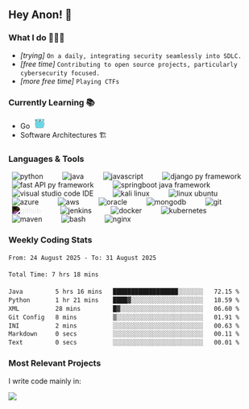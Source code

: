 <h2 align="left"> Hey Anon! 👋 </h2>

### What I do 👨🏼‍💻 

- *[trying]* `On a daily, integrating security seamlessly into SDLC.`
- *[free time]* `Contributing to open source projects, particularly cybersecurity focused.`
- *[more free time]* `Playing CTFs` 


### Currently Learning 📚 
- Go <img src="https://raw.githubusercontent.com/devicons/devicon/master/icons/go/go-original.svg" width="30" height="20" alt="go icon" />
- Software Architectures 🏗️

### Languages & Tools
<p align="left">
    <img alt="python"  src="https://cdn.jsdelivr.net/gh/devicons/devicon@latest/icons/python/python-original.svg" width=30px style="padding-right:20px;" hspace="7px" /> <img alt="java" src="https://cdn.jsdelivr.net/gh/devicons/devicon@latest/icons/java/java-original.svg" width=30px style="padding-right:20px;" hspace="7px" /> <img alt="javascript" src="https://cdn.jsdelivr.net/gh/devicons/devicon@latest/icons/javascript/javascript-original.svg" width=30px style="padding-right:20px;" hspace="7px" /> <img alt="django py framework" src="https://cdn.jsdelivr.net/gh/devicons/devicon@latest/icons/django/django-plain.svg" width=30px style="padding-right:20px;" hspace="7px" /> <img alt="fast API py framework" src="https://cdn.jsdelivr.net/gh/devicons/devicon@latest/icons/fastapi/fastapi-original.svg" width=30px style="padding-right:20px;" hspace="7px" /> <img alt="springboot java framework" src="https://cdn.jsdelivr.net/gh/devicons/devicon@latest/icons/spring/spring-original.svg" width=30px style="padding-right:20px;" hspace="7px" /> <img alt="visual studio code IDE" src="https://cdn.jsdelivr.net/gh/devicons/devicon@latest/icons/vscode/vscode-original.svg" width=30px style="padding-right:20px; "hspace="7px" /> <img alt="kali linux" src="https://cdn.jsdelivr.net/gh/devicons/devicon@latest/icons/kalilinux/kalilinux-original.svg" width=30px style="padding-right:20px;" hspace="7px" /> <img alt="linux ubuntu" src="https://cdn.jsdelivr.net/gh/devicons/devicon@latest/icons/ubuntu/ubuntu-original.svg" width=30px style="padding-right:20px;" hspace="7px" /> <img alt="azure" src="https://cdn.jsdelivr.net/gh/devicons/devicon@latest/icons/azure/azure-original.svg" width=30px style="padding-right:20px;" hspace="7px" /> <img alt="aws" src="https://cdn.jsdelivr.net/gh/devicons/devicon@latest/icons/amazonwebservices/amazonwebservices-plain-wordmark.svg" width=30px style="padding-right:20px;" hspace="7px" /> <img alt="oracle" src="https://cdn.jsdelivr.net/gh/devicons/devicon@latest/icons/oracle/oracle-original.svg" width=30px style="padding-right:20px;" hspace="7px" /> <img alt="mongodb" src="https://cdn.jsdelivr.net/gh/devicons/devicon@latest/icons/mongodb/mongodb-original.svg" width=30px style="padding-right:20px;" hspace="7px" /> <img alt="git" src="https://cdn.jsdelivr.net/gh/devicons/devicon@latest/icons/git/git-original.svg" width=30px style="padding-right:20px;" hspace="7px" /> <img alt="github" src="https://cdn.jsdelivr.net/gh/devicons/devicon@latest/icons/github/github-original.svg" width=30px style="padding-right:20px; filter: invert(1);" hspace="7px" /> <img alt="jenkins" src="https://cdn.jsdelivr.net/gh/devicons/devicon@latest/icons/jenkins/jenkins-original.svg" width=30px style="padding-right:20px;" hspace="7px" /> <img alt="docker" src="https://cdn.jsdelivr.net/gh/devicons/devicon@latest/icons/docker/docker-original.svg" width=30px style="padding-right:20px;" hspace="7px" /> <img alt="kubernetes" src="https://cdn.jsdelivr.net/gh/devicons/devicon@latest/icons/kubernetes/kubernetes-plain.svg" width=30px style="padding-right:20px;" hspace="7px" /> <img alt="maven" src="https://cdn.jsdelivr.net/gh/devicons/devicon@latest/icons/maven/maven-original.svg" width=30px style="padding-right:20px;" hspace="7px" /> <img alt="bash" src="https://cdn.jsdelivr.net/gh/devicons/devicon@latest/icons/bash/bash-original.svg" width=30px style="padding-right:20px;" hspace="7px" /> <img alt="nginx" src="https://cdn.jsdelivr.net/gh/devicons/devicon@latest/icons/nginx/nginx-original.svg" width=30px style="padding-right:20px;" hspace="7px" />
</p>

### Weekly Coding Stats
<!--START_SECTION:waka-->

```txt
From: 24 August 2025 - To: 31 August 2025

Total Time: 7 hrs 18 mins

Java         5 hrs 16 mins   ██████████████████░░░░░░░   72.15 %
Python       1 hr 21 mins    ████▓░░░░░░░░░░░░░░░░░░░░   18.59 %
XML          28 mins         █▓░░░░░░░░░░░░░░░░░░░░░░░   06.60 %
Git Config   8 mins          ▒░░░░░░░░░░░░░░░░░░░░░░░░   01.91 %
INI          2 mins          ░░░░░░░░░░░░░░░░░░░░░░░░░   00.63 %
Markdown     0 secs          ░░░░░░░░░░░░░░░░░░░░░░░░░   00.11 %
Text         0 secs          ░░░░░░░░░░░░░░░░░░░░░░░░░   00.01 %
```

<!--END_SECTION:waka-->

### Most Relevant Projects
<!-- loc starts -->
<ol>
</ol>
<!-- loc ends -->

I write code mainly in:  

![](https://github-profile-langstats.vercel.app/api/top-langs/?username=Diekgbbtt&layout=donut&theme=transparent&text_color=9198a1&hide_title=true&langs_count=5&hide=html,css,EJS&exclude_repo=ITG-dev,github-profile-langstats)
